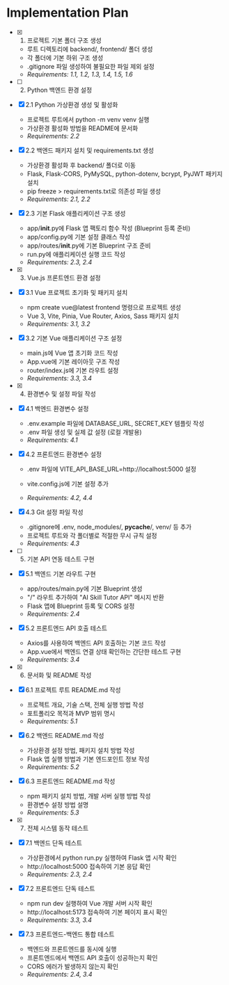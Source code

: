 # Implementation Plan

- [x] 1. 프로젝트 기본 폴더 구조 생성





  - 루트 디렉토리에 backend/, frontend/ 폴더 생성
  - 각 폴더에 기본 하위 구조 생성
  - .gitignore 파일 생성하여 불필요한 파일 제외 설정
  - _Requirements: 1.1, 1.2, 1.3, 1.4, 1.5, 1.6_

- [ ] 2. Python 백엔드 환경 설정
- [x] 2.1 Python 가상환경 생성 및 활성화





  - 프로젝트 루트에서 python -m venv venv 실행
  - 가상환경 활성화 방법을 README에 문서화
  - _Requirements: 2.2_

- [x] 2.2 백엔드 패키지 설치 및 requirements.txt 생성





  - 가상환경 활성화 후 backend/ 폴더로 이동
  - Flask, Flask-CORS, PyMySQL, python-dotenv, bcrypt, PyJWT 패키지 설치
  - pip freeze > requirements.txt로 의존성 파일 생성
  - _Requirements: 2.1, 2.2_

- [x] 2.3 기본 Flask 애플리케이션 구조 생성






  - app/__init__.py에 Flask 앱 팩토리 함수 작성 (Blueprint 등록 준비)
  - app/config.py에 기본 설정 클래스 작성
  - app/routes/__init__.py에 기본 Blueprint 구조 준비
  - run.py에 애플리케이션 실행 코드 작성
  - _Requirements: 2.3, 2.4_

- [x] 3. Vue.js 프론트엔드 환경 설정






- [x] 3.1 Vue 프로젝트 초기화 및 패키지 설치


  - npm create vue@latest frontend 명령으로 프로젝트 생성
  - Vue 3, Vite, Pinia, Vue Router, Axios, Sass 패키지 설치
  - _Requirements: 3.1, 3.2_


- [x] 3.2 기본 Vue 애플리케이션 구조 설정


  - main.js에 Vue 앱 초기화 코드 작성
  - App.vue에 기본 레이아웃 구조 작성
  - router/index.js에 기본 라우트 설정
  - _Requirements: 3.3, 3.4_

- [x] 4. 환경변수 및 설정 파일 작성





- [x] 4.1 백엔드 환경변수 설정


  - .env.example 파일에 DATABASE_URL, SECRET_KEY 템플릿 작성
  - .env 파일 생성 및 실제 값 설정 (로컬 개발용)
  - _Requirements: 4.1_



- [x] 4.2 프론트엔드 환경변수 설정

  - .env 파일에 VITE_API_BASE_URL=http://localhost:5000 설정
  - vite.config.js에 기본 설정 추가


  - _Requirements: 4.2, 4.4_

- [x] 4.3 Git 설정 파일 작성


  - .gitignore에 .env, node_modules/, __pycache__/, venv/ 등 추가
  - 프로젝트 루트와 각 폴더별로 적절한 무시 규칙 설정
  - _Requirements: 4.3_

- [ ] 5. 기본 API 연동 테스트 구현
- [x] 5.1 백엔드 기본 라우트 구현






  - app/routes/main.py에 기본 Blueprint 생성
  - "/" 라우트 추가하여 "AI Skill Tutor API" 메시지 반환
  - Flask 앱에 Blueprint 등록 및 CORS 설정
  - _Requirements: 2.4_

- [x] 5.2 프론트엔드 API 호출 테스트





  - Axios를 사용하여 백엔드 API 호출하는 기본 코드 작성
  - App.vue에서 백엔드 연결 상태 확인하는 간단한 테스트 구현
  - _Requirements: 3.4_

- [x] 6. 문서화 및 README 작성





- [x] 6.1 프로젝트 루트 README.md 작성


  - 프로젝트 개요, 기술 스택, 전체 실행 방법 작성
  - 포트폴리오 목적과 MVP 범위 명시
  - _Requirements: 5.1_

- [x] 6.2 백엔드 README.md 작성


  - 가상환경 설정 방법, 패키지 설치 방법 작성
  - Flask 앱 실행 방법과 기본 엔드포인트 정보 작성
  - _Requirements: 5.2_

- [x] 6.3 프론트엔드 README.md 작성


  - npm 패키지 설치 방법, 개발 서버 실행 방법 작성
  - 환경변수 설정 방법 설명
  - _Requirements: 5.3_

- [x] 7. 전체 시스템 동작 테스트






- [x] 7.1 백엔드 단독 테스트




  - 가상환경에서 python run.py 실행하여 Flask 앱 시작 확인
  - http://localhost:5000 접속하여 기본 응답 확인
  - _Requirements: 2.3, 2.4_

- [x] 7.2 프론트엔드 단독 테스트


  - npm run dev 실행하여 Vue 개발 서버 시작 확인
  - http://localhost:5173 접속하여 기본 페이지 표시 확인
  - _Requirements: 3.3, 3.4_

- [x] 7.3 프론트엔드-백엔드 통합 테스트



  - 백엔드와 프론트엔드를 동시에 실행
  - 프론트엔드에서 백엔드 API 호출이 성공하는지 확인
  - CORS 에러가 발생하지 않는지 확인
  - _Requirements: 2.4, 3.4_